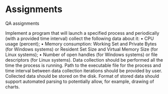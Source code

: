 # Assignments
QA assignments

Implement a program that will launch a specified process and periodically (with a provided time interval) collect the following data about it:
•	CPU usage (percent);
•	Memory consumption: Working Set and Private Bytes (for Windows systems) or Resident Set Size and Virtual Memory Size (for Linux systems);
•	Number of open handles (for Windows systems) or file descriptors (for Linux systems).
Data collection should be performed all the time the process is running. Path to the executable file for the process and time interval between data collection iterations should be provided by user. Collected data should be stored on the disk. Format of stored data should support automated parsing to potentially allow, for example, drawing of charts.

 
